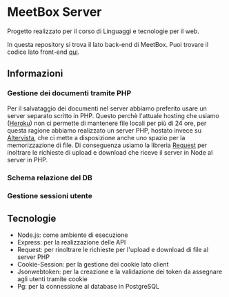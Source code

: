 # MeetBox Server 

Progetto realizzato per il corso di Linguaggi e tecnologie per il web.

In questa repository si trova il lato back-end di MeetBox.
Puoi trovare il codice lato front-end [qui](https://github.com/ErVincit/meetbox-client).

## Informazioni

### Gestione dei documenti tramite PHP
Per il salvataggio dei documenti nel server abbiamo preferito usare un server separato scritto in PHP.
Questo perchè l'attuale hosting che usiamo ([Heroku](https://www.heroku.com/)) non ci permette di mantenere file locali per più di 24 ore,
per questa ragione abbiamo realizzato un server PHP, hostato invece su [Altervista](https://it.altervista.org/),
che ci mette a disposizione anche uno spazio per la memorizzazione di file.
Di conseguenza usiamo la libreria [Request](https://www.npmjs.com/package/request) per inoltrare le richieste di upload e download
che riceve il server in Node al server in PHP.

### Schema relazione del DB


### Gestione sessioni utente


## Tecnologie
- Node.js: come ambiente di esecuzione
- Express: per la realizzazione delle API
- Request: per rinoltrare le richieste per l'upload e download di file al server PHP
- Cookie-Session: per la gestione dei cookie lato client
- Jsonwebtoken: per la creazione e la validazione dei token da assegnare agli utenti tramite cookie
- Pg: per la connessione al database in PostgreSQL

